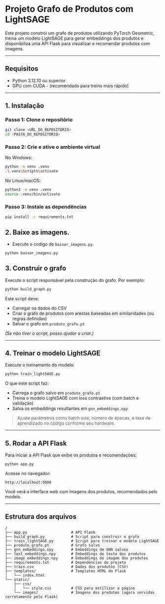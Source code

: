 
# Projeto Grafo de Produtos com LightSAGE

Este projeto constrói um grafo de produtos utilizando PyTorch Geometric, treina um modelo LightSAGE para gerar embeddings dos produtos e disponibiliza uma API Flask para visualizar e recomendar produtos com imagens.

---

## Requisitos

- Python 3.12.10 ou superior
- GPU com CUDA - (recomendado para treino mais rápido)

---

## 1. Instalação

### Passo 1: Clone o repositório

```bash
git clone <URL_DO_REPOSITORIO>
cd <PASTA_DO_REPOSITORIO>
```

### Passo 2: Crie e ative o ambiente virtual

No Windows:

```bash
python -m venv .venv
.\.venv\Scripts\activate
```

No Linux/macOS:

```bash
python3 -m venv .venv
source .venv/bin/activate
```

### Passo 3: Instale as dependências

```bash
pip install -r requirements.txt
```

## 2. Baixe as imagens.

- Execute o codigo de `baixar_imagens.py`.

```bash
python baixar_imagens.py
```

## 3. Construir o grafo

Execute o script responsável pela construção do grafo. Por exemplo:

```bash
python build_graph.py
```

Este script deve:

- Carregar os dados do CSV
- Criar o grafo de produtos com arestas baseadas em similaridades (ou regras definidas)
- Salvar o grafo em `produto_grafo.pt`

*(Se não tiver o script, posso ajudar a criar.)*

---

## 4. Treinar o modelo LightSAGE

Execute o treinamento do modelo:

```bash
python train_lightSAGE.py
```

O que este script faz:

- Carrega o grafo salvo em `produto_grafo.pt`
- Treina o modelo LightSAGE com loss contrastiva (com batch e validação)
- Salva os embeddings resultantes em `gnn_embeddings.npy`

> Ajuste parâmetros como batch size, número de épocas, e taxa de aprendizado no código conforme seu hardware.

---

## 5. Rodar a API Flask

Para iniciar a API Flask que exibe os produtos e recomendações:

```bash
python app.py
```

Acesse no navegador:

```
http://localhost:5000
```

Você verá a interface web com imagens dos produtos, recomendados pelo modelo.

---

## Estrutura dos arquivos
```
/
├── app.py                    # API Flask
├── build_graph.py            # Script para construir o grafo
├── train_lightSAGE.py        # Script para treinar o modelo LightSAGE
├── produto_grafo.pt          # Grafo salvo
├── gnn_embeddings.npy        # Embeddings de GNN salvos
├── text_embeddings.npy       # Embeddings de texto dos produtos
├── image_embeddings.npy      # Embeddings de imagem dos produtos
├── requirements.txt          # Dependências do projeto
├── train.csv                 # Dados dos produtos (CSV)
├── templates/                # Templates HTML do Flask
│   └── index.html
└── static/
    ├── css/
    │   └── style.css         # CSS para estilizar a página
    └── images/               # Imagens dos produtos (agora servidas corretamente pelo Flask)
```
